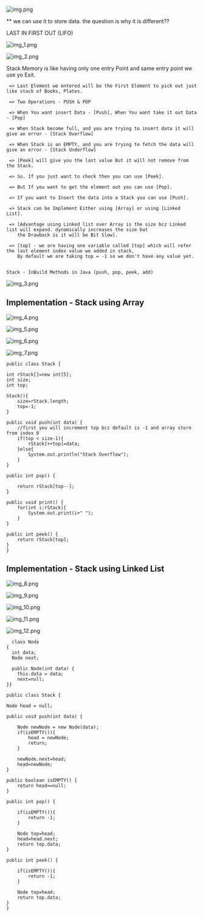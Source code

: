 
 ![img.png](img.png)
 
 ** we can use it to store data. the question is why it is different??
 
 LAST IN FIRST OUT (LIFO)
 
 ![img_1.png](img_1.png)

 ![img_2.png](img_2.png)

 
 Stack Memory is like having only one entry Point and same entry point we use yo Exit.
 
     => Last Element we entered will be the First Element to pick out just like stack of Books, Plates.
     
     => Two Operations - PUSH & POP
     
     => When You want insert Data - [Push], When You want take it out Data - [Pop]
     
     => When Stack become full, and you are trying to insert data it will give an error - [Stack Overflow]
     
     => When Stack is an EMPTY, and you are trying to fetch the data will give an error - [Stack Underflow]
     
     => [Peek] will give you the last value But it will not remove from the Stack.
     
     => So, If you just want to check then you can use [Peek].
     
     => But If you want to get the element out you can use [Pop].
     
     => If you want to Insert the data into a Stack you can use [Push].
     
     => Stack can be Implement Either using [Array] or using [Linked List].
    
     => [Advantage using Linked list over Array is the size bcz Linked list will expand. dynamically increases the size but
        the Drawback is it will be Bit Slow].
    
     => [top] - we are having one variable called [top] which will refer the last element index value we added in stack,
        By default we are taking top = -1 so we don't have any value yet.


    Stack - InBuild Methods in Java (push, pop, peek, add)
   
   ![img_3.png](img_3.png)




  Implementation - Stack using Array
  ----------------------------------

 
  ![img_4.png](img_4.png)

  ![img_5.png](img_5.png)

  ![img_6.png](img_6.png)

  ![img_7.png](img_7.png)



    public class Stack {

    int rStack[]=new int[5];
    int size;
    int top;

    Stack(){
        size=rStack.length;
        top=-1;
    }

    public void push(int data) {
        //first you will increment top bcz default is -1 and array store from index 0
        if(top < size-1){
            rStack[++top]=data;
        }else{
            System.out.println("Stack Overflow");
        }
    }

    public int pop() {

        return rStack[top--];
    }

    public void print() {
        for(int i:rStack){
            System.out.print(i+" ");
        }
    }

    public int peek() {
        return rStack[top];
    }
    }




Implementation - Stack using Linked List
----------------------------------------


  ![img_8.png](img_8.png)
  
  ![img_9.png](img_9.png)
  
  ![img_10.png](img_10.png)
  
  ![img_11.png](img_11.png)
  
  ![img_12.png](img_12.png)
  

      class Node
    {
      int data;
      Node next;

      public Node(int data) {
        this.data = data;
        next=null;
    }}

    public class Stack {

    Node head = null;

    public void push(int data) {

        Node newNode = new Node(data);
        if(isEMPTY()){
            head = newNode;
            return;
        }

        newNode.next=head;
        head=newNode;
    }

    public boolean isEMPTY() {
        return head==null;
    }

    public int pop() {

        if(isEMPTY()){
            return -1;
        }

        Node top=head;
        head=head.next;
        return top.data;
    }

    public int peek() {

        if(isEMPTY()){
            return -1;
        }

        Node top=head;
        return top.data;
    }
    }
